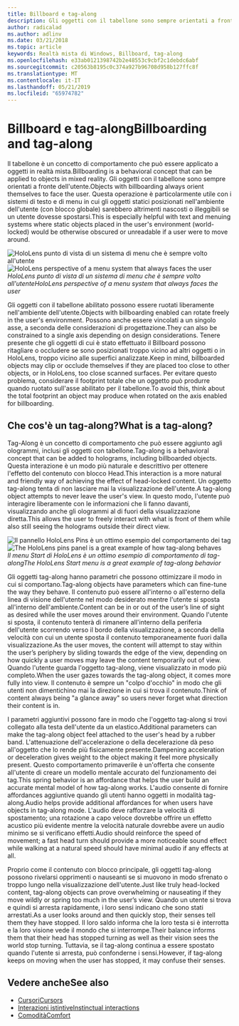 ```yaml
---
title: Billboard e tag-along
description: Gli oggetti con il tabellone sono sempre orientati a fronte dell'utente.
author: radicalad
ms.author: adlinv
ms.date: 03/21/2018
ms.topic: article
keywords: Realtà mista di Windows, Billboard, tag-along
ms.openlocfilehash: e33ab0121398742b2e48553c9cbf2c1debdc6abf
ms.sourcegitcommit: c20563b8195c0c374a927b96708d958b127ffc8f
ms.translationtype: MT
ms.contentlocale: it-IT
ms.lasthandoff: 05/21/2019
ms.locfileid: "65974782"
---
```

# <a name="billboarding-and-tag-along"></a><span data-ttu-id="9ac62-104">Billboard e tag-along</span><span class="sxs-lookup"><span data-stu-id="9ac62-104">Billboarding and tag-along</span></span>

<span data-ttu-id="9ac62-105">Il tabellone è un concetto di comportamento che può essere applicato a oggetti in realtà mista.</span><span class="sxs-lookup"><span data-stu-id="9ac62-105">Billboarding is a behavioral concept that can be applied to objects in mixed reality.</span></span> <span data-ttu-id="9ac62-106">Gli oggetti con il tabellone sono sempre orientati a fronte dell'utente.</span><span class="sxs-lookup"><span data-stu-id="9ac62-106">Objects with billboarding always orient themselves to face the user.</span></span> <span data-ttu-id="9ac62-107">Questa operazione è particolarmente utile con i sistemi di testo e di menu in cui gli oggetti statici posizionati nell'ambiente dell'utente (con blocco globale) sarebbero altrimenti nascosti o illeggibili se un utente dovesse spostarsi.</span><span class="sxs-lookup"><span data-stu-id="9ac62-107">This is especially helpful with text and menuing systems where static objects placed in the user's environment (world-locked) would be otherwise obscured or unreadable if a user were to move around.</span></span>

<span data-ttu-id="9ac62-108">![HoloLens punto di vista di un sistema di menu che è sempre volto all'utente](images/billboarding-fragments.gif)</span><span class="sxs-lookup"><span data-stu-id="9ac62-108">![HoloLens perspective of a menu system that always faces the user](images/billboarding-fragments.gif)</span></span><br>
<span data-ttu-id="9ac62-109">*HoloLens punto di vista di un sistema di menu che è sempre volto all'utente*</span><span class="sxs-lookup"><span data-stu-id="9ac62-109">*HoloLens perspective of a menu system that always faces the user*</span></span>

<span data-ttu-id="9ac62-110">Gli oggetti con il tabellone abilitato possono essere ruotati liberamente nell'ambiente dell'utente.</span><span class="sxs-lookup"><span data-stu-id="9ac62-110">Objects with billboarding enabled can rotate freely in the user's environment.</span></span> <span data-ttu-id="9ac62-111">Possono anche essere vincolati a un singolo asse, a seconda delle considerazioni di progettazione.</span><span class="sxs-lookup"><span data-stu-id="9ac62-111">They can also be constrained to a single axis depending on design considerations.</span></span> <span data-ttu-id="9ac62-112">Tenere presente che gli oggetti di cui è stato effettuato il Billboard possono ritagliare o occludere se sono posizionati troppo vicino ad altri oggetti o in HoloLens, troppo vicino alle superfici analizzate.</span><span class="sxs-lookup"><span data-stu-id="9ac62-112">Keep in mind, billboarded objects may clip or occlude themselves if they are placed too close to other objects, or in HoloLens, too close scanned surfaces.</span></span> <span data-ttu-id="9ac62-113">Per evitare questo problema, considerare il footprint totale che un oggetto può produrre quando ruotato sull'asse abilitato per il tabellone.</span><span class="sxs-lookup"><span data-stu-id="9ac62-113">To avoid this, think about the total footprint an object may produce when rotated on the axis enabled for billboarding.</span></span>

## <a name="what-is-a-tag-along"></a><span data-ttu-id="9ac62-114">Che cos'è un tag-along?</span><span class="sxs-lookup"><span data-stu-id="9ac62-114">What is a tag-along?</span></span>

<span data-ttu-id="9ac62-115">Tag-Along è un concetto di comportamento che può essere aggiunto agli ologrammi, inclusi gli oggetti con tabellone.</span><span class="sxs-lookup"><span data-stu-id="9ac62-115">Tag-along is a behavioral concept that can be added to holograms, including billboarded objects.</span></span> <span data-ttu-id="9ac62-116">Questa interazione è un modo più naturale e descrittivo per ottenere l'effetto del contenuto con blocco Head.</span><span class="sxs-lookup"><span data-stu-id="9ac62-116">This interaction is a more natural and friendly way of achieving the effect of head-locked content.</span></span> <span data-ttu-id="9ac62-117">Un oggetto tag-along tenta di non lasciare mai la visualizzazione dell'utente.</span><span class="sxs-lookup"><span data-stu-id="9ac62-117">A tag-along object attempts to never leave the user's view.</span></span> <span data-ttu-id="9ac62-118">In questo modo, l'utente può interagire liberamente con le informazioni che li fanno davanti, visualizzando anche gli ologrammi al di fuori della visualizzazione diretta.</span><span class="sxs-lookup"><span data-stu-id="9ac62-118">This allows the user to freely interact with what is front of them while also still seeing the holograms outside their direct view.</span></span>

<span data-ttu-id="9ac62-119">![Il pannello HoloLens Pins è un ottimo esempio del comportamento dei tag](images/tagalong-1000px.jpg)</span><span class="sxs-lookup"><span data-stu-id="9ac62-119">![The HoloLens pins panel is a great example of how tag-along behaves](images/tagalong-1000px.jpg)</span></span><br>
<span data-ttu-id="9ac62-120">*Il menu Start di HoloLens è un ottimo esempio di comportamento di tag-along*</span><span class="sxs-lookup"><span data-stu-id="9ac62-120">*The HoloLens Start menu is a great example of tag-along behavior*</span></span>

<span data-ttu-id="9ac62-121">Gli oggetti tag-along hanno parametri che possono ottimizzare il modo in cui si comportano.</span><span class="sxs-lookup"><span data-stu-id="9ac62-121">Tag-along objects have parameters which can fine-tune the way they behave.</span></span> <span data-ttu-id="9ac62-122">Il contenuto può essere all'interno o all'esterno della linea di visione dell'utente nel modo desiderato mentre l'utente si sposta all'interno dell'ambiente.</span><span class="sxs-lookup"><span data-stu-id="9ac62-122">Content can be in or out of the user’s line of sight as desired while the user moves around their environment.</span></span> <span data-ttu-id="9ac62-123">Quando l'utente si sposta, il contenuto tenterà di rimanere all'interno della periferia dell'utente scorrendo verso il bordo della visualizzazione, a seconda della velocità con cui un utente sposta il contenuto temporaneamente fuori dalla visualizzazione.</span><span class="sxs-lookup"><span data-stu-id="9ac62-123">As the user moves, the content will attempt to stay within the user’s periphery by sliding towards the edge of the view, depending on how quickly a user moves may leave the content temporarily out of view.</span></span> <span data-ttu-id="9ac62-124">Quando l'utente guarda l'oggetto tag-along, viene visualizzato in modo più completo.</span><span class="sxs-lookup"><span data-stu-id="9ac62-124">When the user gazes towards the tag-along object, it comes more fully into view.</span></span> <span data-ttu-id="9ac62-125">Il contenuto è sempre un "colpo d'occhio" in modo che gli utenti non dimentichino mai la direzione in cui si trova il contenuto.</span><span class="sxs-lookup"><span data-stu-id="9ac62-125">Think of content always being "a glance away" so users never forget what direction their content is in.</span></span>

<span data-ttu-id="9ac62-126">I parametri aggiuntivi possono fare in modo che l'oggetto tag-along si trovi collegato alla testa dell'utente da un elastico.</span><span class="sxs-lookup"><span data-stu-id="9ac62-126">Additional parameters can make the tag-along object feel attached to the user's head by a rubber band.</span></span> <span data-ttu-id="9ac62-127">L'attenuazione dell'accelerazione o della decelerazione dà peso all'oggetto che lo rende più fisicamente presente.</span><span class="sxs-lookup"><span data-stu-id="9ac62-127">Dampening acceleration or deceleration gives weight to the object making it feel more physically present.</span></span> <span data-ttu-id="9ac62-128">Questo comportamento primaverile è un'offerta che consente all'utente di creare un modello mentale accurato del funzionamento dei tag.</span><span class="sxs-lookup"><span data-stu-id="9ac62-128">This spring behavior is an affordance that helps the user build an accurate mental model of how tag-along works.</span></span> <span data-ttu-id="9ac62-129">L'audio consente di fornire affordances aggiuntive quando gli utenti hanno oggetti in modalità tag-along.</span><span class="sxs-lookup"><span data-stu-id="9ac62-129">Audio helps provide additional affordances for when users have objects in tag-along mode.</span></span> <span data-ttu-id="9ac62-130">L'audio deve rafforzare la velocità di spostamento; una rotazione a capo veloce dovrebbe offrire un effetto acustico più evidente mentre la velocità naturale dovrebbe avere un audio minimo se si verificano effetti.</span><span class="sxs-lookup"><span data-stu-id="9ac62-130">Audio should reinforce the speed of movement; a fast head turn should provide a more noticeable sound effect while walking at a natural speed should have minimal audio if any effects at all.</span></span>

<span data-ttu-id="9ac62-131">Proprio come il contenuto con blocco principale, gli oggetti tag-along possono rivelarsi opprimenti o nauseanti se si muovono in modo sfrenato o troppo lungo nella visualizzazione dell'utente.</span><span class="sxs-lookup"><span data-stu-id="9ac62-131">Just like truly head-locked content, tag-along objects can prove overwhelming or nauseating if they move wildly or spring too much in the user’s view.</span></span> <span data-ttu-id="9ac62-132">Quando un utente si trova e quindi si arresta rapidamente, i loro sensi indicano che sono stati arrestati.</span><span class="sxs-lookup"><span data-stu-id="9ac62-132">As a user looks around and then quickly stop, their senses tell them they have stopped.</span></span> <span data-ttu-id="9ac62-133">Il loro saldo informa che la loro testa si è interrotta e la loro visione vede il mondo che si interrompe.</span><span class="sxs-lookup"><span data-stu-id="9ac62-133">Their balance informs them that their head has stopped turning as well as their vision sees the world stop turning.</span></span> <span data-ttu-id="9ac62-134">Tuttavia, se il tag-along continua a essere spostato quando l'utente si arresta, può confonderne i sensi.</span><span class="sxs-lookup"><span data-stu-id="9ac62-134">However, if tag-along keeps on moving when the user has stopped, it may confuse their senses.</span></span>

## <a name="see-also"></a><span data-ttu-id="9ac62-135">Vedere anche</span><span class="sxs-lookup"><span data-stu-id="9ac62-135">See also</span></span>
* [<span data-ttu-id="9ac62-136">Cursori</span><span class="sxs-lookup"><span data-stu-id="9ac62-136">Cursors</span></span>](cursors.md)
* [<span data-ttu-id="9ac62-137">Interazioni istintive</span><span class="sxs-lookup"><span data-stu-id="9ac62-137">Instinctual interactions</span></span>](interaction-fundamentals.md)
* [<span data-ttu-id="9ac62-138">Comodità</span><span class="sxs-lookup"><span data-stu-id="9ac62-138">Comfort</span></span>](comfort.md)
